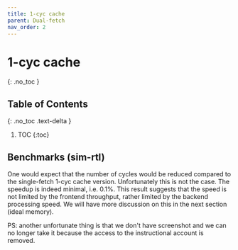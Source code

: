 ```yaml
---
title: 1-cyc cache
parent: Dual-fetch
nav_order: 2
---
```


# 1-cyc cache
{: .no_toc }

## Table of Contents
{: .no_toc .text-delta }

1. TOC
{:toc}

## Benchmarks (sim-rtl)

One would expect that the number of cycles would be reduced compared to the single-fetch 1-cyc cache version. Unfortunately this is not the case. The speedup is indeed minimal, i.e. 0.1%. This result suggests that the speed is not limited by the frontend throughput, rather limited by the backend processing speed. We will have more discussion on this in the next section (ideal memory).

PS: another unfortunate thing is that we don't have screenshot and we can no longer take it because the access to the instructional account is removed.